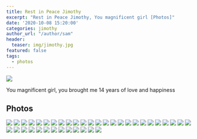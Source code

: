 ```yaml
---
title: Rest in Peace Jimothy
excerpt: "Rest in Peace Jimothy, You magnificent girl [Photos]"
date: '2020-10-08 15:20:00'
categories: jimothy
author_url: "/author/sam"
header:
  teaser: img/jimothy.jpg
featured: false
tags:
  - photos
---
```


![](/img/jimothy.jpg)

You magnificent girl, you brought me 14 years of love and happiness

## Photos

![](https://github.com/sammcj/smcleod_files/blob/master/images/rip_jimothy/1.jpeg?raw=true)
![](https://github.com/sammcj/smcleod_files/blob/master/images/rip_jimothy/2.jpeg?raw=true)
![](https://github.com/sammcj/smcleod_files/blob/master/images/rip_jimothy/3.jpeg?raw=true)
![](https://github.com/sammcj/smcleod_files/blob/master/images/rip_jimothy/4.jpeg?raw=true)
![](https://github.com/sammcj/smcleod_files/blob/master/images/rip_jimothy/5.jpeg?raw=true)
![](https://github.com/sammcj/smcleod_files/blob/master/images/rip_jimothy/6.jpeg?raw=true)
![](https://github.com/sammcj/smcleod_files/blob/master/images/rip_jimothy/7.jpeg?raw=true)
![](https://github.com/sammcj/smcleod_files/blob/master/images/rip_jimothy/8.jpeg?raw=true)
![](https://github.com/sammcj/smcleod_files/blob/master/images/rip_jimothy/9.jpeg?raw=true)
![](https://github.com/sammcj/smcleod_files/blob/master/images/rip_jimothy/10.jpeg?raw=true)
![](https://github.com/sammcj/smcleod_files/blob/master/images/rip_jimothy/11.jpeg?raw=true)
![](https://github.com/sammcj/smcleod_files/blob/master/images/rip_jimothy/12.jpeg?raw=true)
![](https://github.com/sammcj/smcleod_files/blob/master/images/rip_jimothy/13.jpeg?raw=true)
![](https://github.com/sammcj/smcleod_files/blob/master/images/rip_jimothy/15.jpeg?raw=true)
![](https://github.com/sammcj/smcleod_files/blob/master/images/rip_jimothy/16.jpeg?raw=true)
![](https://github.com/sammcj/smcleod_files/blob/master/images/rip_jimothy/17.jpeg?raw=true)
![](https://github.com/sammcj/smcleod_files/blob/master/images/rip_jimothy/18.jpeg?raw=true)
![](https://github.com/sammcj/smcleod_files/blob/master/images/rip_jimothy/19.jpeg?raw=true)
![](https://github.com/sammcj/smcleod_files/blob/master/images/rip_jimothy/20.jpeg?raw=true)
![](https://github.com/sammcj/smcleod_files/blob/master/images/rip_jimothy/21.jpeg?raw=true)
![](https://github.com/sammcj/smcleod_files/blob/master/images/rip_jimothy/22.jpeg?raw=true)
![](https://github.com/sammcj/smcleod_files/blob/master/images/rip_jimothy/23.jpeg?raw=true)
![](https://github.com/sammcj/smcleod_files/blob/master/images/rip_jimothy/24.jpeg?raw=true)
![](https://github.com/sammcj/smcleod_files/blob/master/images/rip_jimothy/25.jpeg?raw=true)
![](https://github.com/sammcj/smcleod_files/blob/master/images/rip_jimothy/26.jpeg?raw=true)
![](https://github.com/sammcj/smcleod_files/blob/master/images/rip_jimothy/27.jpeg?raw=true)
![](https://github.com/sammcj/smcleod_files/blob/master/images/rip_jimothy/28.jpeg?raw=true)
![](https://github.com/sammcj/smcleod_files/blob/master/images/rip_jimothy/29.jpeg?raw=true)
![](https://github.com/sammcj/smcleod_files/blob/master/images/rip_jimothy/30.jpeg?raw=true)
![](https://github.com/sammcj/smcleod_files/blob/master/images/rip_jimothy/31.jpeg?raw=true)
![](https://github.com/sammcj/smcleod_files/blob/master/images/rip_jimothy/32.jpeg?raw=true)
![](https://github.com/sammcj/smcleod_files/blob/master/images/rip_jimothy/33.jpeg?raw=true)
![](https://github.com/sammcj/smcleod_files/blob/master/images/rip_jimothy/34.jpeg?raw=true)
![](https://github.com/sammcj/smcleod_files/blob/master/images/rip_jimothy/35.jpeg?raw=true)
![](https://github.com/sammcj/smcleod_files/blob/master/images/rip_jimothy/36.jpeg?raw=true)
![](https://github.com/sammcj/smcleod_files/blob/master/images/rip_jimothy/37.jpeg?raw=true)
![](https://github.com/sammcj/smcleod_files/blob/master/images/rip_jimothy/38.jpeg?raw=true)
![](https://github.com/sammcj/smcleod_files/blob/master/images/rip_jimothy/39.jpeg?raw=true)
